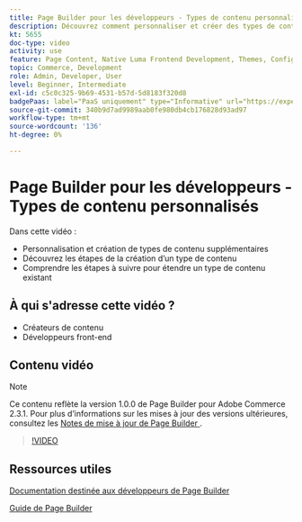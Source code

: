 ```yaml
---
title: Page Builder pour les développeurs - Types de contenu personnalisés
description: Découvrez comment personnaliser et créer des types de contenu. Découvrez les étapes de la création d’un type de contenu​. Découvrez les étapes à suivre pour étendre un type de contenu existant.
kt: 5655
doc-type: video
activity: use
feature: Page Content, Native Luma Frontend Development, Themes, Configuration
topic: Commerce, Development
role: Admin, Developer, User
level: Beginner, Intermediate
exl-id: c5c0c325-9b69-4531-b57d-5d8183f320d8
badgePaas: label="PaaS uniquement" type="Informative" url="https://experienceleague.adobe.com/fr/docs/commerce/user-guides/product-solutions" tooltip="S’applique uniquement aux projets Adobe Commerce on Cloud (infrastructure PaaS gérée par Adobe) et aux projets On-premise."
source-git-commit: 340b9d7ad9989aab0fe980db4cb176828d93ad97
workflow-type: tm+mt
source-wordcount: '136'
ht-degree: 0%

---
```


# Page Builder pour les développeurs - Types de contenu personnalisés

Dans cette vidéo :

- Personnalisation et création de types de contenu supplémentaires
- Découvrez les étapes de la création d’un type de contenu&#x200B;
- Comprendre les étapes à suivre pour étendre un type de contenu existant

## À qui s&#39;adresse cette vidéo ?

- Créateurs de contenu
- Développeurs front-end

## Contenu vidéo

>[!NOTE]
>
>Ce contenu reflète la version 1.0.0 de Page Builder pour Adobe Commerce 2.3.1. Pour plus d’informations sur les mises à jour des versions ultérieures, consultez les [ Notes de mise à jour de Page Builder ](https://experienceleague.adobe.com/docs/commerce-admin/page-builder/release-notes.html?lang=fr).

>[!VIDEO](https://video.tv.adobe.com/v/35714?quality=12&learn=on)

## Ressources utiles

[Documentation destinée aux développeurs de Page Builder](https://developer.adobe.com/commerce/frontend-core/page-builder/)

[ Guide de Page Builder ](https://experienceleague.adobe.com/docs/commerce-admin/page-builder/introduction.html?lang=fr)
